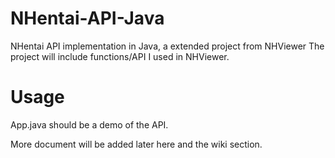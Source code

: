 # NHentai-API-Java

NHentai API implementation in Java, a extended project from NHViewer
The project will include functions/API I used in NHViewer. 

# Usage

App.java should be a demo of the API. 

More document will be added later here and the wiki section. 
